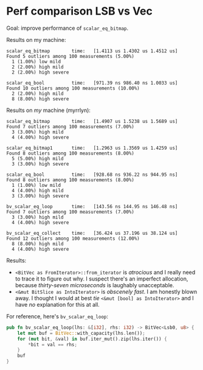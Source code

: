 # Perf comparison LSB vs Vec<bool>

Goal: improve performance of `scalar_eq_bitmap`.

Results on my machine:

```
scalar_eq_bitmap        time:   [1.4113 us 1.4302 us 1.4512 us]
Found 5 outliers among 100 measurements (5.00%)
  1 (1.00%) low mild
  2 (2.00%) high mild
  2 (2.00%) high severe

scalar_eq_bool          time:   [971.39 ns 986.40 ns 1.0033 us]
Found 10 outliers among 100 measurements (10.00%)
  2 (2.00%) high mild
  8 (8.00%) high severe
```

Results on *my* machine (myrrlyn):

```text
scalar_eq_bitmap        time:   [1.4907 us 1.5238 us 1.5689 us]
Found 7 outliers among 100 measurements (7.00%)
  3 (3.00%) high mild
  4 (4.00%) high severe

scalar_eq_bitmap1       time:   [1.2963 us 1.3569 us 1.4259 us]
Found 8 outliers among 100 measurements (8.00%)
  5 (5.00%) high mild
  3 (3.00%) high severe

scalar_eq_bool          time:   [928.68 ns 936.22 ns 944.95 ns]
Found 8 outliers among 100 measurements (8.00%)
  1 (1.00%) low mild
  4 (4.00%) high mild
  3 (3.00%) high severe

bv_scalar_eq_loop       time:   [143.56 ns 144.95 ns 146.48 ns]
Found 7 outliers among 100 measurements (7.00%)
  3 (3.00%) high mild
  4 (4.00%) high severe

bv_scalar_eq_collect    time:   [36.424 us 37.196 us 38.124 us]
Found 12 outliers among 100 measurements (12.00%)
  8 (8.00%) high mild
  4 (4.00%) high severe
```

Results:

- `<BitVec as FromIterator>::from_iterator` is *atrocious* and I really need to
  trace it to figure out why. I suspect there's an imperfect allocation, because
  *thirty-seven microseconds* is laughably unacceptable.
- `<&mut BitSlice as IntoIterator>` is *obscenely fast*. I am honestly blown
  away. I thought I would at best *tie* `<&mut [bool] as IntoIterator>` and I
  have *no* explanation for this at all.

For reference, here's `bv_scalar_eq_loop`:

```rust
pub fn bv_scalar_eq_loop(lhs: &[i32], rhs: i32) -> BitVec<Lsb0, u8> {
    let mut buf = BitVec::with_capacity(lhs.len());
    for (mut bit, &val) in buf.iter_mut().zip(lhs.iter()) {
        *bit = val == rhs;
    }
    buf
}
```
